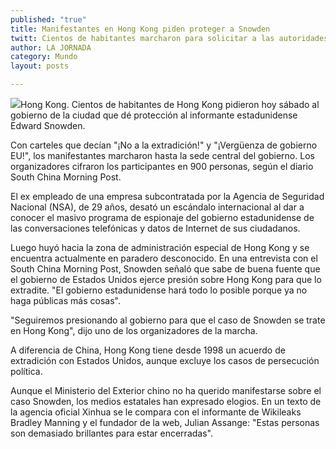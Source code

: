 ```yaml
---
published: "true"
title: Manifestantes en Hong Kong piden proteger a Snowden
twitt: Cientos de habitantes marcharon para solicitar a las autoridades salvaguardar al informante
author: LA JORNADA
category: Mundo
layout: posts

---
```


![](http://i.imgur.com/48OM074m.jpg)Hong Kong. Cientos de habitantes de Hong Kong pidieron hoy sábado al gobierno de la ciudad que dé protección al informante estadunidense Edward Snowden.

Con carteles que decían "¡No a la extradición!" y "¡Vergüenza de gobierno EU!", los manifestantes marcharon hasta la sede central del gobierno. Los organizadores cifraron los participantes en 900 personas, según el diario South China Morning Post.

El ex empleado de una empresa subcontratada por la Agencia de Seguridad Nacional (NSA), de 29 años, desató un escándalo internacional al dar a conocer el masivo programa de espionaje del gobierno estadunidense de las conversaciones telefónicas y datos de Internet de sus ciudadanos.

Luego huyó hacia la zona de administración especial de Hong Kong y se encuentra actualmente en paradero desconocido. En una entrevista con el South China Morning Post, Snowden señaló que sabe de buena fuente que el gobierno de Estados Unidos ejerce presión sobre Hong Kong para que lo extradite. "El gobierno estadunidense hará todo lo posible porque ya no haga públicas más cosas".

"Seguiremos presionando al gobierno para que el caso de Snowden se trate en Hong Kong", dijo uno de los organizadores de la marcha.

A diferencia de China, Hong Kong tiene desde 1998 un acuerdo de extradición con Estados Unidos, aunque excluye los casos de persecución política.

Aunque el Ministerio del Exterior chino no ha querido manifestarse sobre el caso Snowden, los medios estatales han expresado elogios. En un texto de la agencia oficial Xinhua se le compara con el informante de Wikileaks Bradley Manning y el fundador de la web, Julian Assange: "Estas personas son demasiado brillantes para estar encerradas".
